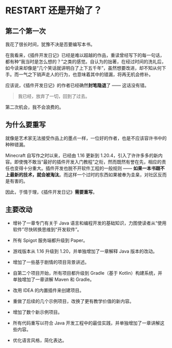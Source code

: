 # RESTART 还是开始了？

## 第二个第一次

我花了很长时间，犹豫不决是否要编写本书。

在我看来，《插件开发日记》已经是难以超越的作品，重读曾经写下的每一句话，都有种“我当时是怎么想的？”之类的感觉。自认为的拙著，在经过时间的洗礼后，如今读来却像是“几个笑话就讲明白了上下五千年”，虽然想要改进，却不知从何下手。而一气之下销声走人的行为，也意味着其中的错漏，将再无机会修补。

应该说，《插件开发日记》的作者已经确然**封笔隐退**了 —— 这话没有错。

> 我已经，放弃了一切，回到了过去。

第二次机会，我不会浪费的。

## 为什么要重写

就像是艺术家无法接受作品上的墨点一样，一位好的作者，也是不应该容许书中的种种错漏。

Minecraft 自写作之时以来，已经由 1.16 更新到 1.20.4，引入了许许多多的新内容。即使愧不敢当“最好的插件开发入门教程”之衔，然而既然有誉在先，相应的责任也变得十分重大。插件开发也脱不开软件工程的一般规则 —— **如果一本书跟不上最新的技术，就会被淘汰**。而这样一个过时的东西如果被奉为圭臬，对社区反而是有害的。

因此，于情于理，《插件开发日记》**需要重写**。

## 主要改动

- 增补了一章专门有关于 Java 语言和编程开发的基础知识，力图使读者从“使用软件”尽快转换思维到“开发软件”。

- 所有 Spigot 服务端都升级到 Paper。

- 游戏版本从 1.16 升级到 1.20，并单独增加了一章解释 Java 版本的改动。

- 增加了一些基于剧情的项目背景讲述。

- 自第二个项目开始，所有项目都升级到 Gradle（基于 Kotlin）构建系统，并单独增加了一章讲解 Maven 和 Gradle。

- 改用 IDEA 的内置插件来创建项目。

- 重做了后续的几个示例项目，改换了更有教学价值的新内容。

- 增加了数个新示例项目。

- 所有代码重写以符合 Java 开发工程中的最佳实践，并单独增加了一章讲解这些内容。

- 优化语言风格，简化表达。

# 
